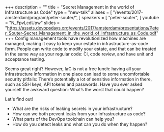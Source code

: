+++
description = ""
title = "Secret Management in the world of Infrastructure as Code"
type = "new-talk"
aliases = [
        "/events/2017-amsterdam/program/peter-souter/",
]
speakers = [
        "peter-souter",
]
youtube = "N_FpvLcdUpw"
slides = "https://assets.devopsdays.org/events/2017/amsterdam/presentations/Peter_Souter-Secret_Management_in_the_world_of_Infrastructure_as_Code.pdf"
+++
Config management tools have revolutionized how machines are managed, making it easy to keep your estate in infrastructure-as-code form. People can write code to modify your estate, and that can be treated in the same way as your regular code: CI, code review, and have unit and acceptance testing.

Seems great right?
However, IaC is not a free lunch: having all your infrastructure information in one place can lead to some uncomfortable security pitfalls: There’s potentially a lot of sensitive information in there, such as SSH keys, API tokens and passwords. Have you ever asked yourself the awkward question: What’s the worst that could happen?

Let's find out!
- What are the risks of leaking secrets in your infrastructure?
- How can we both prevent leaks from your Infrastructure as code?
- What parts of the DevOps toolchain can help you?
- How do you detect leaks and what can you do when they happen?
